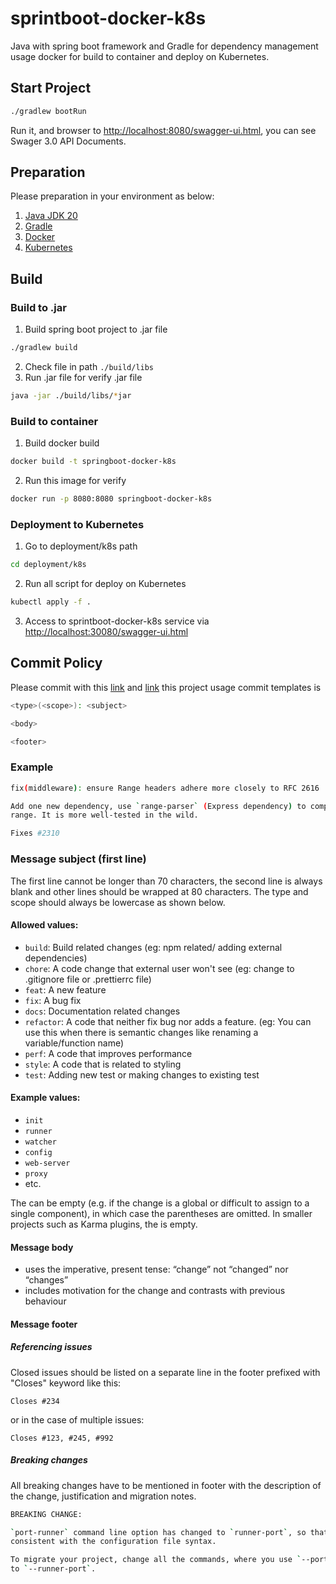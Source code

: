 # sprintboot-docker-k8s

Java with spring boot framework and Gradle for dependency management usage docker for build to container and deploy on Kubernetes.

## Start Project
```sh
./gradlew bootRun
```
Run it, and browser to [http://localhost:8080/swagger-ui.html](http://localhost:8080/swagger-ui.html), you can see Swager 3.0 API Documents.

## Preparation
Please preparation in your environment as below:
1. [Java JDK 20]()
2. [Gradle]()
3. [Docker](https://docs.docker.com/get-started/overview/)
4. [Kubernetes](https://docs.docker.com/desktop/kubernetes/)

## Build
### Build to .jar
1. Build spring boot project to .jar file
```sh
./gradlew build
```
2. Check file in path ```./build/libs```
3. Run .jar file for verify .jar file
```sh
java -jar ./build/libs/*jar
```
### Build to container
1. Build docker build
```sh
docker build -t springboot-docker-k8s
```
2. Run this image for verify
```sh
docker run -p 8080:8080 springboot-docker-k8s
```
### Deployment to Kubernetes
1. Go to deployment/k8s path
```sh
cd deployment/k8s
```
2. Run all script for deploy on Kubernetes
```sh
kubectl apply -f .
```
3. Access to sprintboot-docker-k8s service via [http://localhost:30080/swagger-ui.html](http://localhost:30080/swagger-ui.html)

## Commit Policy
Please commit with this [link](https://dev.to/ishanmakadia/git-commit-message-convention-that-you-can-follow-1709) and [link](http://karma-runner.github.io/1.0/dev/git-commit-msg.html) this project usage commit templates is
```bash
<type>(<scope>): <subject>

<body>

<footer>
```
### Example
```bash
fix(middleware): ensure Range headers adhere more closely to RFC 2616

Add one new dependency, use `range-parser` (Express dependency) to compute
range. It is more well-tested in the wild.

Fixes #2310
```

### Message subject (first line)
The first line cannot be longer than 70 characters, the second line is always blank and other lines should be wrapped at 80 characters. The type and scope should always be lowercase as shown below.
#### Allowed <type> values:
- ```build```: Build related changes (eg: npm related/ adding external dependencies)
- ```chore```: A code change that external user won't see (eg: change to .gitignore file or .prettierrc file)
- ```feat```: A new feature
- ```fix```: A bug fix
- ```docs```: Documentation related changes
- ```refactor```: A code that neither fix bug nor adds a feature. (eg: You can use this when there is semantic changes like renaming a variable/function name)
- ```perf```: A code that improves performance
- ```style```: A code that is related to styling
- ```test```: Adding new test or making changes to existing test
#### Example <scope> values: #
- ```init```
- ```runner```
- ```watcher```
- ```config```
- ```web-server```
- ```proxy```
- etc.

The <scope> can be empty (e.g. if the change is a global or difficult to assign to a single component), in which case the parentheses are omitted. In smaller projects such as Karma plugins, the <scope> is empty.
#### Message body
- uses the imperative, present tense: “change” not “changed” nor “changes”
- includes motivation for the change and contrasts with previous behaviour
#### Message footer
##### Referencing issues
Closed issues should be listed on a separate line in the footer prefixed with "Closes" keyword like this:

```Closes #234```

or in the case of multiple issues:

```Closes #123, #245, #992```
##### Breaking changes
All breaking changes have to be mentioned in footer with the description of the change, justification and migration notes.
```bash
BREAKING CHANGE:

`port-runner` command line option has changed to `runner-port`, so that it is
consistent with the configuration file syntax.

To migrate your project, change all the commands, where you use `--port-runner`
to `--runner-port`.
```